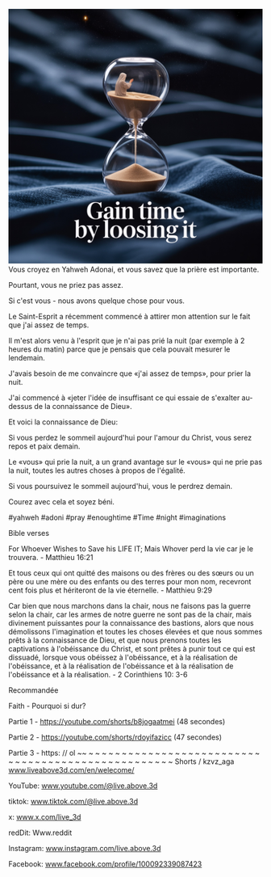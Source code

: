 ![Video cover image](../cover.jpeg)
Vous croyez en Yahweh Adonai, et vous savez que la prière est importante.

Pourtant, vous ne priez pas assez.

Si c'est vous - nous avons quelque chose pour vous.

Le Saint-Esprit a récemment commencé à attirer mon attention sur le fait que j'ai assez de temps.

Il m'est alors venu à l'esprit que je n'ai pas prié la nuit (par exemple à 2 heures du matin) parce que je pensais que cela pouvait mesurer le lendemain.

J'avais besoin de me convaincre que «j'ai assez de temps», pour prier la nuit.

J'ai commencé à «jeter l'idée de insuffisant ce qui essaie de s'exalter au-dessus de la connaissance de Dieu».

Et voici la connaissance de Dieu:

Si vous perdez le sommeil aujourd'hui pour l'amour du Christ, vous serez repos et paix demain.

Le «vous» qui prie la nuit, a un grand avantage sur le «vous» qui ne prie pas la nuit, toutes les autres choses à propos de l'égalité.

Si vous poursuivez le sommeil aujourd'hui, vous le perdrez demain.

Courez avec cela et soyez béni.


#yahweh #adoni #pray #enoughtime #Time #night #imaginations


Bible verses

For Whoever Wishes to Save his LIFE IT; Mais Whover perd la vie car je le trouvera. - Matthieu 16:21

Et tous ceux qui ont quitté des maisons ou des frères ou des sœurs ou un père ou une mère ou des enfants ou des terres pour mon nom, recevront cent fois plus et hériteront de la vie éternelle. - Matthieu 9:29

Car bien que nous marchons dans la chair, nous ne faisons pas la guerre selon la chair, car les armes de notre guerre ne sont pas de la chair, mais divinement puissantes pour la connaissance des bastions, alors que nous démolissons l'imagination et toutes les choses élevées et que nous sommes prêts à la connaissance de Dieu, et que nous prenons toutes les captivations à l'obéissance du Christ, et sont prêtes à punir tout ce qui est dissuadé, lorsque vous obéissez à l'obéissance, et à la réalisation de l'obéissance, et à la réalisation de l'obéissance et à la réalisation de l'obéissance et à la réalisation. - 2 Corinthiens 10: 3-6


Recommandée

Faith - Pourquoi si dur?

Partie 1 - https://youtube.com/shorts/b8jogaatmei (48 secondes)

Partie 2 - https://youtube.com/shorts/rdoyifazicc (47 secondes)

Partie 3 - https: // ol ~~ ~ ~ ~ ~ ~ ~ ~ ~ ~ ~ ~ ~ ~ ~ ~ ~ ~ ~ ~ ~ ~ ~ ~ ~ ~ ~ ~ ~ ~ ~ ~ ~ ~ ~ ~ ~ ~ ~ ~ ~ ~ ~ ~ ~ ~ ~ ~ ~ ~ ~ ~ Shorts / kzvz_aga www.liveabove3d.com/en/welecome/


YouTube: www.youtube.com/@live.above.3d

tiktok: www.tiktok.com/@live.above.3d

x: www.x.com/live_3d

redDit: Www.reddit

Instagram: www.instagram.com/live.above.3d

Facebook: www.facebook.com/profile/100092339087423

